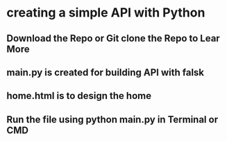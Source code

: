 # creating a simple API with Python

## Download the Repo or Git clone the Repo to Lear More

## main.py is created for building API with falsk
## home.html is to design the home

## Run the file using python main.py in Terminal or CMD
